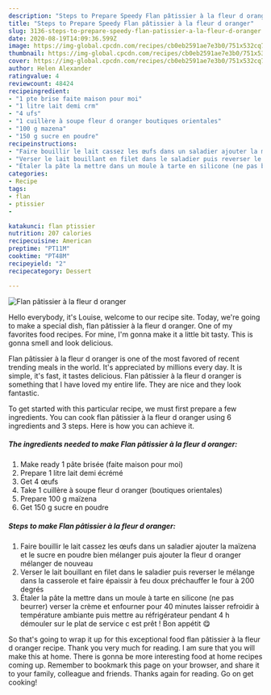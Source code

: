 ```yaml
---
description: "Steps to Prepare Speedy Flan pâtissier à la fleur d oranger"
title: "Steps to Prepare Speedy Flan pâtissier à la fleur d oranger"
slug: 3136-steps-to-prepare-speedy-flan-patissier-a-la-fleur-d-oranger
date: 2020-08-19T14:09:36.599Z
image: https://img-global.cpcdn.com/recipes/cb0eb2591ae7e3b0/751x532cq70/flan-patissier-a-la-fleur-d-oranger-photo-principale-de-la-recette.jpg
thumbnail: https://img-global.cpcdn.com/recipes/cb0eb2591ae7e3b0/751x532cq70/flan-patissier-a-la-fleur-d-oranger-photo-principale-de-la-recette.jpg
cover: https://img-global.cpcdn.com/recipes/cb0eb2591ae7e3b0/751x532cq70/flan-patissier-a-la-fleur-d-oranger-photo-principale-de-la-recette.jpg
author: Helen Alexander
ratingvalue: 4
reviewcount: 48424
recipeingredient:
- "1 pte brise faite maison pour moi"
- "1 litre lait demi crm"
- "4 ufs"
- "1 cuillère à soupe fleur d oranger boutiques orientales"
- "100 g mazena"
- "150 g sucre en poudre"
recipeinstructions:
- "Faire bouillir le lait cassez les œufs dans un saladier ajouter la maïzena et le sucre en poudre bien mélanger puis ajouter la fleur d oranger mélanger de nouveau"
- "Verser le lait bouillant en filet dans le saladier puis reverser le mélange dans la casserole et faire épaissir à feu doux préchauffer le four à 200 degrés"
- "Étaler la pâte la mettre dans un moule à tarte en silicone (ne pas beurrer) verser la crème et enfourner pour 40 minutes laisser refroidir à température ambiante puis mettre au réfrigérateur pendant 4 h démouler sur le plat de service c est prêt ! Bon appétit 😋"
categories:
- Recipe
tags:
- flan
- ptissier
- 

katakunci: flan ptissier  
nutrition: 207 calories
recipecuisine: American
preptime: "PT11M"
cooktime: "PT48M"
recipeyield: "2"
recipecategory: Dessert

---
```



![Flan pâtissier à la fleur d oranger](https://img-global.cpcdn.com/recipes/cb0eb2591ae7e3b0/751x532cq70/flan-patissier-a-la-fleur-d-oranger-photo-principale-de-la-recette.jpg)

Hello everybody, it's Louise, welcome to our recipe site. Today, we're going to make a special dish, flan pâtissier à la fleur d oranger. One of my favorites food recipes. For mine, I'm gonna make it a little bit tasty. This is gonna smell and look delicious.

Flan pâtissier à la fleur d oranger is one of the most favored of recent trending meals in the world. It's appreciated by millions every day. It is simple, it's fast, it tastes delicious. Flan pâtissier à la fleur d oranger is something that I have loved my entire life. They are nice and they look fantastic.




To get started with this particular recipe, we must first prepare a few ingredients. You can cook flan pâtissier à la fleur d oranger using 6 ingredients and 3 steps. Here is how you can achieve it.

<!--inarticleads1-->

##### The ingredients needed to make Flan pâtissier à la fleur d oranger:

1. Make ready 1 pâte brisée (faite maison pour moi)
1. Prepare 1 litre lait demi écrémé
1. Get 4 œufs
1. Take 1 cuillère à soupe fleur d oranger (boutiques orientales)
1. Prepare 100 g maïzena
1. Get 150 g sucre en poudre




<!--inarticleads2-->

##### Steps to make Flan pâtissier à la fleur d oranger:

1. Faire bouillir le lait cassez les œufs dans un saladier ajouter la maïzena et le sucre en poudre bien mélanger puis ajouter la fleur d oranger mélanger de nouveau
1. Verser le lait bouillant en filet dans le saladier puis reverser le mélange dans la casserole et faire épaissir à feu doux préchauffer le four à 200 degrés
1. Étaler la pâte la mettre dans un moule à tarte en silicone (ne pas beurrer) verser la crème et enfourner pour 40 minutes laisser refroidir à température ambiante puis mettre au réfrigérateur pendant 4 h démouler sur le plat de service c est prêt ! Bon appétit 😋




So that's going to wrap it up for this exceptional food flan pâtissier à la fleur d oranger recipe. Thank you very much for reading. I am sure that you will make this at home. There is gonna be more interesting food at home recipes coming up. Remember to bookmark this page on your browser, and share it to your family, colleague and friends. Thanks again for reading. Go on get cooking!
